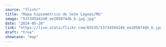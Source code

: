 ```yaml
---
source: "flickr"
title: "Mapa hipsométrico de Sete Lagoas/MG"
image: "53734594240_ee205074db_b.jpg.jpg"
date: "2024-05-20"
link: "https://live.staticflickr.com/65535/53734594240_ee205074db_b.jpg"
draft: "true"
showcase: "map"
---
```


